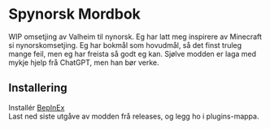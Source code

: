 ﻿# Spynorsk Mordbok
WIP omsetjing av Valheim til nynorsk.
Eg har latt meg inspirere av Minecraft si nynorskomsetjing.
Eg har bokmål som hovudmål, så det finst truleg mange feil, men eg har freista så godt eg kan.
Sjølve modden er laga med mykje hjelp frå ChatGPT, men han bør verke.
## Installering 
Installér [BepInEx](https://thunderstore.io/c/valheim/p/denikson/BepInExPack_Valheim/)  
Last ned siste utgåve av modden frå releases, og legg ho i plugins-mappa. 